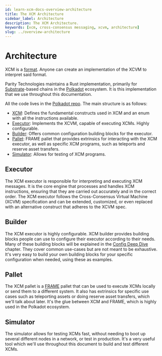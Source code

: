 ```yaml
---
id: learn-xcm-docs-overview-architecture
title: The XCM Architecture
sidebar_label: Architecture
description: The XCM Architecture.
keywords: [xcm, cross-consensus messaging, xcvm, architecture]
slug: ../overview-architecture
---
```


# Architecture

XCM is a [format](https://github.com/paritytech/xcm-format). Anyone can create an implementation of
the XCVM to interpret said format.

Parity Technologies maintains a Rust implementation, primarily for
[Substrate](https://docs.polkadot.com/develop/parachains/intro-polkadot-sdk/#substrate)-based chains in the [Polkadot](https://polkadot.network/)
ecosystem. It is this implementation that we use throughout this documentation.

All the code lives in the
[Polkadot repo](https://github.com/paritytech/polkadot-sdk/tree/master/polkadot/xcm). The main
structure is as follows:

- [XCM](https://github.com/paritytech/polkadot-sdk/tree/master/polkadot/xcm/src): Defines the
  fundamental constructs used in XCM and an enum with all the instructions available.
- [Executor](https://github.com/paritytech/polkadot-sdk/tree/master/polkadot/xcm/xcm-executor/src):
  Implements the XCVM, capable of executing XCMs. Highly configurable.
- [Builder](https://github.com/paritytech/polkadot-sdk/tree/master/polkadot/xcm/xcm-builder/src):
  Offers common configuration building blocks for the executor.
- [Pallet](https://github.com/paritytech/polkadot-sdk/tree/master/polkadot/xcm/pallet-xcm/src):
  FRAME pallet that provides extrinsics for interacting with the XCM executor, as well as specific
  XCM programs, such as teleports and reserve asset transfers.
- [Simulator](https://github.com/paritytech/polkadot-sdk/tree/master/polkadot/xcm/xcm-simulator/example/src):
  Allows for testing of XCM programs.

## Executor

The XCM executor is responsible for interpreting and executing XCM messages. It is the core engine
that processes and handles XCM instructions, ensuring that they are carried out accurately and in
the correct order. The XCM executor follows the Cross-Consensus Virtual Machine (XCVM) specification
and can be extended, customized, or even replaced with an alternative construct that adheres to the
XCVM spec.

## Builder

The XCM executor is highly configurable. XCM builder provides building blocks people can use to
configure their executor according to their needs. Many of these building blocks will be explained
in the [Config Deep Dive](../executor_config/config.md) chapter. They cover common use-cases but are
not meant to be exhaustive. It's very easy to build your own building blocks for your specific
configuration when needed, using these as examples.

## Pallet

The XCM pallet is a [FRAME](https://docs.polkadot.com/develop/parachains/intro-polkadot-sdk/#frame) pallet
that can be used to execute XCMs locally or send them to a different system. It also has extrinsics
for specific use cases such as teleporting assets or doing reserve asset transfers, which we'll talk
about later. It's the glue between XCM and FRAME, which is highly used in the Polkadot ecosystem.

## Simulator

The simulator allows for testing XCMs fast, without needing to boot up several different nodes in a
network, or test in production. It's a very useful tool which we'll use throughout this document to
build and test different XCMs.

